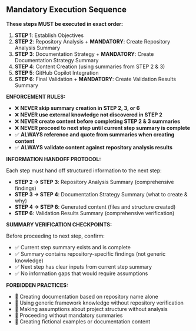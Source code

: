 ## Mandatory Execution Sequence

**These steps MUST be executed in exact order:**

1. **STEP 1**: Establish Objectives
2. **STEP 2**: Repository Analysis + **MANDATORY**: Create Repository Analysis Summary
3. **STEP 3**: Documentation Strategy + **MANDATORY**: Create Documentation Strategy Summary
4. **STEP 4**: Content Creation (using summaries from STEP 2 & 3)
5. **STEP 5**: GitHub Copilot Integration
6. **STEP 6**: Final Validation + **MANDATORY**: Create Validation Results Summary

**ENFORCEMENT RULES:**

- ❌ **NEVER skip summary creation in STEP 2, 3, or 6**
- ❌ **NEVER use external knowledge not discovered in STEP 2**
- ❌ **NEVER create content before completing STEP 2 & 3 summaries**
- ❌ **NEVER proceed to next step until current step summary is complete**
- ✅ **ALWAYS reference and quote from summaries when creating content**
- ✅ **ALWAYS validate content against repository analysis results**

**INFORMATION HANDOFF PROTOCOL:**

Each step must hand off structured information to the next step:

- **STEP 2 → STEP 3**: Repository Analysis Summary (comprehensive findings)
- **STEP 3 → STEP 4**: Documentation Strategy Summary (what to create & why)
- **STEP 4 → STEP 6**: Generated content (files and structure created)
- **STEP 6**: Validation Results Summary (comprehensive verification)

**SUMMARY VERIFICATION CHECKPOINTS:**

Before proceeding to next step, confirm:

- ✅ Current step summary exists and is complete
- ✅ Summary contains repository-specific findings (not generic knowledge)
- ✅ Next step has clear inputs from current step summary
- ✅ No information gaps that would require assumptions

**FORBIDDEN PRACTICES:**

- 🚫 Creating documentation based on repository name alone
- 🚫 Using generic framework knowledge without repository verification
- 🚫 Making assumptions about project structure without analysis
- 🚫 Proceeding without mandatory summaries
- 🚫 Creating fictional examples or documentation content
